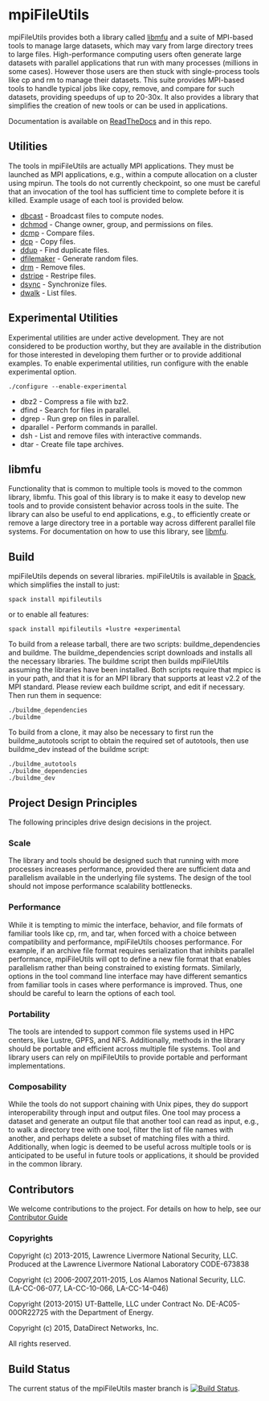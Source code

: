 # mpiFileUtils
mpiFileUtils provides both a library called [libmfu](src/common/README.md) and a suite of MPI-based tools to manage large datasets, which may vary from large directory trees to large files. High-performance computing users often generate large datasets with parallel applications that run with many processes (millions in some cases). However those users are then stuck with single-process tools like cp and rm to manage their datasets. This suite provides MPI-based tools to handle typical jobs like copy, remove, and compare for such datasets, providing speedups of up to 20-30x.  It also provides a library that simplifies the creation of new tools or can be used in applications.

Documentation is available on [ReadTheDocs](http://mpifileutils.readthedocs.io) and in this repo.

## Utilities
The tools in mpiFileUtils are actually MPI applications.
They must be launched as MPI applications, e.g., within a compute allocation on a cluster using mpirun.
The tools do not currently checkpoint,
so one must be careful that an invocation of the tool has sufficient time to complete before it is killed.
Example usage of each tool is provided below.

 - [dbcast](doc/rst/dbcast.1.rst) - Broadcast files to compute nodes.
 - [dchmod](doc/rst/dchmod.1.rst) - Change owner, group, and permissions on files.
 - [dcmp](doc/rst/dcmp.1.rst) - Compare files.
 - [dcp](doc/rst/dcp.1.rst) - Copy files.
 - [ddup](doc/rst/ddup.1.rst) - Find duplicate files.
 - [dfilemaker](doc/rst/dfilemaker.1.rst) - Generate random files.
 - [drm](doc/rst/drm.1.rst) - Remove files.
 - [dstripe](doc/rst/dstripe.1.rst) - Restripe files.
 - [dsync](doc/rst/dsync.1.rst) - Synchronize files.
 - [dwalk](doc/rst/dwalk.1.rst) - List files.

## Experimental Utilities
Experimental utilities are under active development.
They are not considered to be production worthy, but they are available in the distribution
for those interested in developing them further or to provide additional examples.
To enable experimental utilities, run configure with the enable experimental option.

    ./configure --enable-experimental

 - dbz2 - Compress a file with bz2.
 - dfind - Search for files in parallel.
 - dgrep - Run grep on files in parallel.
 - dparallel - Perform commands in parallel.
 - dsh - List and remove files with interactive commands.
 - dtar - Create file tape archives.

## libmfu
Functionality that is common to multiple tools is moved to the common library, libmfu.
This goal of this library is to make it easy to develop new tools and to provide consistent behavior across tools in the suite.
The library can also be useful to end applications, e.g.,
to efficiently create or remove a large directory tree in a portable way across different parallel file systems.
For documentation on how to use this library, see [libmfu](src/common/README.md).

## Build
mpiFileUtils depends on several libraries.
mpiFileUtils is available in [Spack](https://spack.io/), which simplifies the install to just:

    spack install mpifileutils

or to enable all features:

    spack install mpifileutils +lustre +experimental

To build from a release tarball, there are two scripts: buildme\_dependencies and buildme.  The buildme\_dependencies script downloads and installs all the necessary libraries.  The buildme script then builds mpiFileUtils assuming the libraries have been installed.  Both scripts require that mpicc is in your path, and that it is for an MPI library that supports at least v2.2 of the MPI standard.  Please review each buildme script, and edit if necessary.  Then run them in sequence:

    ./buildme_dependencies
    ./buildme

To build from a clone, it may also be necessary to first run the buildme\_autotools script to obtain the required set of autotools, then use buildme\_dev instead of the buildme script:

    ./buildme_autotools
    ./buildme_dependencies
    ./buildme_dev

## Project Design Principles
The following principles drive design decisions in the project.

### Scale
The library and tools should be designed such that running with more processes increases performance,
provided there are sufficient data and parallelism available in the underlying file systems.
The design of the tool should not impose performance scalability bottlenecks.

### Performance
While it is tempting to mimic the interface, behavior, and file formats of familiar tools like cp, rm, and tar,
when forced with a choice between compatibility and performance, mpiFileUtils chooses performance.
For example, if an archive file format requires serialization that inhibits parallel performance,
mpiFileUtils will opt to define a new file format that enables parallelism rather than being constrained to existing formats.
Similarly, options in the tool command line interface may have different semantics from familiar tools
in cases where performance is improved.
Thus, one should be careful to learn the options of each tool.

### Portability
The tools are intended to support common file systems used in HPC centers, like Lustre, GPFS, and NFS.
Additionally, methods in the library should be portable and efficient across multiple file systems.
Tool and library users can rely on mpiFileUtils to provide portable and performant implementations.

### Composability
While the tools do not support chaining with Unix pipes,
they do support interoperability through input and output files.
One tool may process a dataset and generate an output file that another tool can read as input,
e.g., to walk a directory tree with one tool, filter the list of file names with another, and perhaps delete a subset of matching files with a third.
Additionally, when logic is deemed to be useful across multiple tools or is anticipated to be useful in future tools or applications,
it should be provided in the common library.

## Contributors
We welcome contributions to the project.  For details on how to help, see our [Contributor Guide](.github/CONTRIBUTORS.md)

### Copyrights

Copyright (c) 2013-2015, Lawrence Livermore National Security, LLC.
  Produced at the Lawrence Livermore National Laboratory
  CODE-673838

Copyright (c) 2006-2007,2011-2015, Los Alamos National Security, LLC.
  (LA-CC-06-077, LA-CC-10-066, LA-CC-14-046)

Copyright (2013-2015) UT-Battelle, LLC under Contract No.
DE-AC05-00OR22725 with the Department of Energy.

Copyright (c) 2015, DataDirect Networks, Inc.

All rights reserved.

## Build Status
The current status of the mpiFileUtils master branch is [![Build Status](https://travis-ci.org/hpc/mpifileutils.png?branch=master)](https://travis-ci.org/hpc/mpifileutils).
